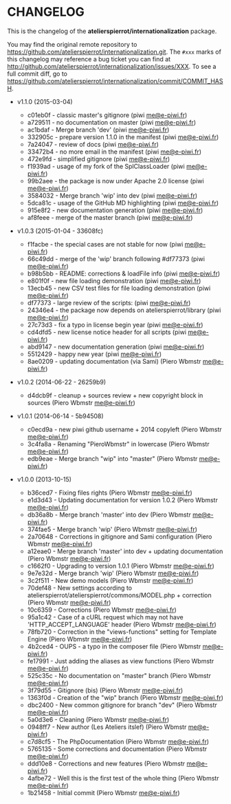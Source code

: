 # CHANGELOG

This is the changelog of the **atelierspierrot/internationalization** package.

You may find the original remote repository to <https://github.com/atelierspierrot/internationalization.git>.
The `#xxx` marks of this changelog may reference a bug ticket you can find at 
<http://github.com/atelierspierrot/internationalization/issues/XXX>. To see a full commit diff, 
go to <https://github.com/atelierspierrot/internationalization/commit/COMMIT_HASH>.


* v1.1.0 (2015-03-04)

    * c01eb0f - classic master's gitignore (piwi <me@e-piwi.fr>)
    * a729511 - no documentation on master (piwi <me@e-piwi.fr>)
    * ac1bdaf - Merge branch 'dev' (piwi <me@e-piwi.fr>)
    * 332905c - prepare version 1.1.0 in the manifest (piwi <me@e-piwi.fr>)
    * 7a24047 - review of docs (piwi <me@e-piwi.fr>)
    * 33472b4 - no more email in the manifest (piwi <me@e-piwi.fr>)
    * 472e9fd - simplified gitignore (piwi <me@e-piwi.fr>)
    * f1939ad - usage of my fork of the SplClassLoader (piwi <me@e-piwi.fr>)
    * 99b2aee - the package is now under Apache 2.0 license (piwi <me@e-piwi.fr>)
    * 3584032 - Merge branch 'wip' into dev (piwi <me@e-piwi.fr>)
    * 5dca81c - usage of the GitHub MD highlighting (piwi <me@e-piwi.fr>)
    * 915e8f2 - new documentation generation (piwi <me@e-piwi.fr>)
    * af8feee - merge of the master branch (piwi <me@e-piwi.fr>)

* v1.0.3 (2015-01-04 - 33608fc)

    * f1facbe - the special cases are not stable for now (piwi <me@e-piwi.fr>)
    * 66c49dd - merge of the 'wip' branch following #df77373 (piwi <me@e-piwi.fr>)
    * b98b5bb - README: corrections & loadFile info (piwi <me@e-piwi.fr>)
    * e801f0f - new file loading demonstration (piwi <me@e-piwi.fr>)
    * 13ecb45 - new CSV test files for file loading demonstration (piwi <me@e-piwi.fr>)
    * df77373 - large review of the scripts: (piwi <me@e-piwi.fr>)
    * 24346e4 - the package now depends on atelierspierrot/library (piwi <me@e-piwi.fr>)
    * 27c73d3 - fix a typo in license begin year (piwi <me@e-piwi.fr>)
    * cd4dfd5 - new license notice header for all scripts (piwi <me@e-piwi.fr>)
    * abd9147 - new documentation generation (piwi <me@e-piwi.fr>)
    * 5512429 - happy new year (piwi <me@e-piwi.fr>)
    * 8ae0209 - updating documentation (via Sami) (Piero Wbmstr <me@e-piwi.fr>)

* v1.0.2 (2014-06-22 - 26259b9)

    * d4dcb9f - cleanup + sources review + new copyright block in sources (Piero Wbmstr <me@e-piwi.fr>)

* v1.0.1 (2014-06-14 - 5b94508)
    
    * c0ecd9a - new piwi github username + 2014 copyleft (Piero Wbmstr <me@e-piwi.fr>)
    * 3c4fa8a - Renaming "PieroWbmstr" in lowercase (Piero Wbmstr <me@e-piwi.fr>)
    * edb9eae - Merge branch "wip" into "master" (Piero Wbmstr <me@e-piwi.fr>)

* v1.0.0 (2013-10-15)

    * b36ced7 - Fixing files rights (Piero Wbmstr <me@e-piwi.fr>)
    * e1d3d43 - Updating documentation for version 1.0.2 (Piero Wbmstr <me@e-piwi.fr>)
    * db36a8b - Merge branch 'master' into dev (Piero Wbmstr <me@e-piwi.fr>)
    * 374fae5 - Merge branch 'wip' (Piero Wbmstr <me@e-piwi.fr>)
    * 2a70648 - Corrections in gitignore and Sami configuration (Piero Wbmstr <me@e-piwi.fr>)
    * a12eae0 - Merge branch 'master' into dev + updating documentation (Piero Wbmstr <me@e-piwi.fr>)
    * c1662f0 - Upgrading to version 1.0.1 (Piero Wbmstr <me@e-piwi.fr>)
    * 9e7e32d - Merge branch 'wip' (Piero Wbmstr <me@e-piwi.fr>)
    * 3c2f511 - New demo models (Piero Wbmstr <me@e-piwi.fr>)
    * 70def48 - New settings according to atelierspierrot/atelierspierrot/commons/MODEL.php + correction (Piero Wbmstr <me@e-piwi.fr>)
    * 10c6359 - Corrections (Piero Wbmstr <me@e-piwi.fr>)
    * 95a1c42 - Case of a cURL request which may not have 'HTTP_ACCEPT_LANGUAGE' header (Piero Wbmstr <me@e-piwi.fr>)
    * 78fb720 - Correction in the "views-functions" setting for Template Engine (Piero Wbmstr <me@e-piwi.fr>)
    * 4b2ced4 - OUPS - a typo in the composer file (Piero Wbmstr <me@e-piwi.fr>)
    * fe17991 - Just adding the aliases as view functions (Piero Wbmstr <me@e-piwi.fr>)
    * 525c35c - No documentation on "master" branch (Piero Wbmstr <me@e-piwi.fr>)
    * 3f79d55 - Gitignore (bis) (Piero Wbmstr <me@e-piwi.fr>)
    * 1363f0d - Creation of the "wip" branch (Piero Wbmstr <me@e-piwi.fr>)
    * dbc2400 - New common gitignore for branch "dev" (Piero Wbmstr <me@e-piwi.fr>)
    * 5a0d3e6 - Cleaning (Piero Wbmstr <me@e-piwi.fr>)
    * 0948ff7 - New author (Les Ateliers itslef) (Piero Wbmstr <me@e-piwi.fr>)
    * c7d8cf5 - The PhpDocumentation (Piero Wbmstr <me@e-piwi.fr>)
    * 5765135 - Some corrections and documentation (Piero Wbmstr <me@e-piwi.fr>)
    * ddd10e8 - Corrections and new features (Piero Wbmstr <me@e-piwi.fr>)
    * 4afbe72 - Well this is the first test of the whole thing (Piero Wbmstr <me@e-piwi.fr>)
    * 1b21458 - Initial commit (Piero Wbmstr <me@e-piwi.fr>)
